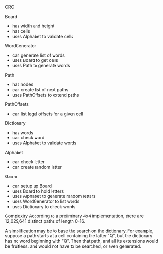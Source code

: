 CRC

Board
- has width and height
- has cells
- uses Alphabet to validate cells

WordGenerator
- can generate list of words
- uses Board to get cells
- uses Path to generate words

Path
- has nodes
- can create list of next paths
- uses PathOffsets to extend paths

PathOffsets
- can list legal offsets for a given cell

Dictionary
- has words
- can check word
- uses Alphabet to validate words

Alphabet
- can check letter
- can create random letter

Game
- can setup up Board
- uses Board to hold letters
- uses Alphabet to generate random letters
- uses WordGenerator to list words
- uses Dictionary to check words

Complexity
According to a preliminary 4x4 implementation, there are 12,029,641 distinct paths of length 0-16.

A simplification may be to base the search on the dictionary. For example, suppose a path starts at a cell
containing the latter "Q", but the dictionary has no word beginning with "Q". Then that path, and all its
extensions would be fruitless. and would not have to be searched, or even generated.
